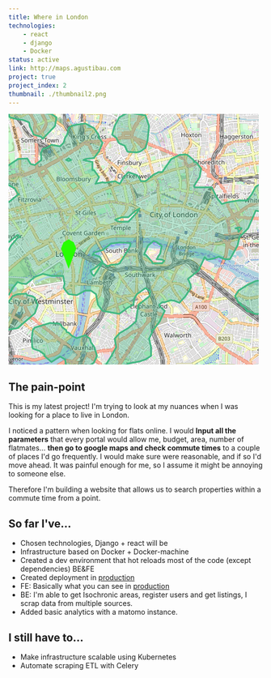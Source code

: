 ```yaml
---
title: Where in London
technologies: 
    - react
    - django
    - Docker
status: active
link: http://maps.agustibau.com
project: true
project_index: 2
thumbnail: ./thumbnail2.png
---
```


![Where in london thumbnail](./thumbnail2.png)
## The pain-point
This is my latest project! I'm trying to look at my nuances when I was looking for a place to live in London.

I noticed a pattern when looking for flats online. I would __Input all the parameters__ that every portal would allow me, budget, area, number of flatmates... __then go to google maps and check commute times__ to a couple of places I'd go frequently. I would make sure were reasonable, and if so I'd move ahead.
It was painful enough for me, so I assume it might be annoying to someone else.

Therefore I'm building a website that allows us to search properties within a commute time from a point. 

## So far I've...
- Chosen technologies, Django + react will be
- Infrastructure based on Docker + Docker-machine
- Created a dev environment that hot reloads most of the code (except dependencies) BE&FE
- Created deployment in [production](http://maps.agustibau.com)
- FE: Basically what you can see in [production](http://maps.agustibau.com)
- BE: I'm able to get Isochronic areas, register users and get listings, I scrap data from multiple sources.
- Added basic analytics with a matomo instance.


## I still have to...
- Make infrastructure scalable using Kubernetes
- Automate scraping ETL with Celery
